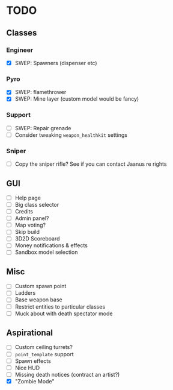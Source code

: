 # TODO

## Classes

### Engineer

- [x] SWEP: Spawners (dispenser etc)

### Pyro

- [x] SWEP: flamethrower
- [x] SWEP: Mine layer (custom model would be fancy)

### Support

- [ ] SWEP: Repair grenade
- [ ] Consider tweaking `weapon_healthkit` settings

### Sniper

- [ ] Copy the sniper rifle? See if you can contact Jaanus re rights

## GUI

- [ ] Help page
- [ ] Big class selector
- [ ] Credits
- [ ] Admin panel?
- [ ] Map voting?
- [ ] Skip build
- [ ] 3D2D Scoreboard
- [ ] Money notifications & effects
- [ ] Sandbox model selection

## Misc

- [ ] Custom spawn point
- [ ] Ladders
- [ ] Base weapon base
- [ ] Restrict entities to particular classes
- [ ] Muck about with death spectator mode

## Aspirational

- [ ] Custom ceiling turrets?
- [ ] `point_template` support
- [ ] Spawn effects
- [ ] Nice HUD
- [ ] Missing death notices (contract an artist?)
- [x] "Zombie Mode"
